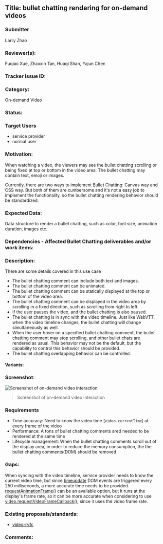 ## Title: bullet chatting rendering for on-demand videos

### Submitter

Larry Zhao

### Reviewer(s):

Fuqiao Xue, Zhaoxin Tan, Huaqi Shan, Yajun Chen

### Tracker Issue ID:

### Category:

On-demand Video

### Status: 

### Target Users

- service provider
- normal user

### Motivation:

When watching a video, the viewers may see the bullet chatting scrolling or being fixed at top or bottom in the video area. The bullet chatting may contain text, emoji or images. 

Currently, there are two ways to implement Bullet Chatting: Canvas way and CSS way. But both of them are cumbersome and it's not a easy job to implement the functionality, so the bullet chatting rendering behavior should be standardized.

### Expected Data:

Data structure to render a bullet chatting, such as color, font size, animation duration, images etc.

### Dependencies - Affected Bullet Chatting deliverables and/or work items:

### Description:

There are some details covered in this use case 

- The bullet chatting comment can include both text and images.
- The bullet chatting comment can be animated.
- The bullet chatting comment can be statically displayed at the top or bottom of the video area.
- The bullet chatting comment can be displayed in the video area by scrolling in a fixed direction, such as scrolling from right to left.
- If the user pauses the video, and the bullet chatting is also paused.
- The bullet chatting is in sync with the video timeline. Just like WebVTT, when the video timeline changes, the bullet chatting will change simultaneously as well.
- When the user hover on a specified bullet chatting comment, the bullet chatting comment may stop scrolling, and other bullet chats are rendered as usual. This behavior may not be the default, but the capability to control this behavior should be provided.
- The bullet chatting overlapping behavior can be controlled.

#### Variants:

### Screenshot:
![Screenshot of on-demand video interaction](https://w3c.github.io/danmaku/images/video-on-demand.png "video-on-demand")
> Screenshot of on-demand video interaction


### Requirements

-  Time accuracy: Need to know the video time (`video.currentTime`) at every frame of the video
-  Performance: A tons of bullet chatting comments ared needed to be rendered at the same time
-  Lifecycle management:  When the bullet chatting comments scroll out of the display area, in order to reduce the memory consumption, the the bullet chatting comments(DOM) should be removed

### Gaps:

When syncing with the video timeline, service provider needs to know the current video time, but since [timeupdate](https://html.spec.whatwg.org/multipage/media.html#event-media-timeupdate) DOM events are triggered every 250 milliseconds, a more accurate time needs to be provided. [requestAnimationFrame()](https://html.spec.whatwg.org/multipage/imagebitmap-and-animations.html#animation-frames) can be an available option, but it runs at the display's frame rate, so it can be more accurate when considering to use [video.requestVideoFrameCallback()](https://github.com/WICG/video-rvfc/blob/gh-pages/explainer.md), since it uses the video frame rate.

### Existing proposals/standards:

- [video-rvfc](https://github.com/WICG/video-rvfc/blob/gh-pages/explainer.md)

### Comments:


